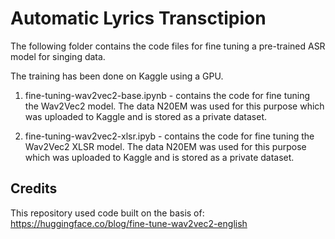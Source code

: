 # Automatic Lyrics Transctipion

The following folder contains the code files for fine tuning a pre-trained ASR model for singing data.

The training has been done on Kaggle using a GPU. 

1. fine-tuning-wav2vec2-base.ipynb - contains the code for fine tuning the Wav2Vec2 model. The data N20EM was used for this purpose which was uploaded to Kaggle and is stored as a private dataset.

3. fine-tuning-wav2vec2-xlsr.ipyb - contains the code for fine tuning the Wav2Vec2 XLSR model. The data N20EM was used for this purpose which was uploaded to Kaggle and is stored as a private dataset.

## Credits

This repository used code built on the basis of: https://huggingface.co/blog/fine-tune-wav2vec2-english
